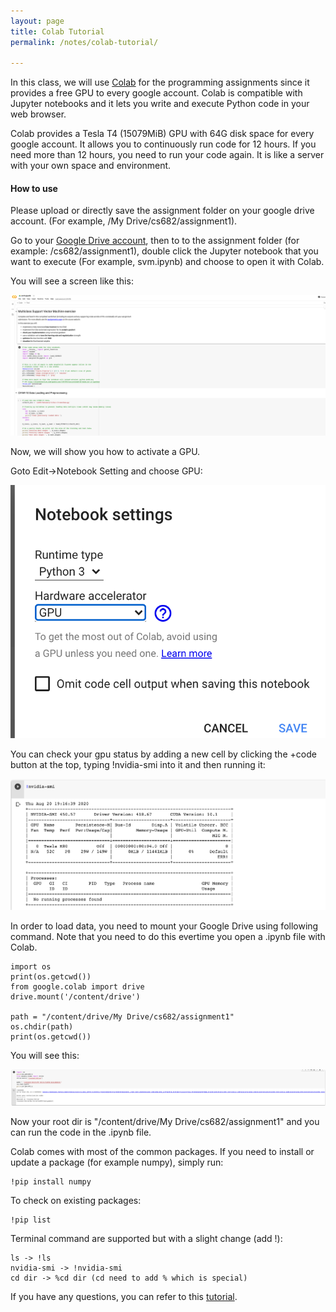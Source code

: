 ```yaml
---
layout: page
title: Colab Tutorial
permalink: /notes/colab-tutorial/

---
```



In this class, we will use [Colab](https://colab.research.google.com/notebooks/intro.ipynb) for the
programming assignments since it provides a free GPU to every google account. Colab is compatible with Jupyter notebooks and it lets you write and execute Python
code in your web browser.

Colab provides a Tesla T4 (15079MiB) GPU with 64G disk space for every google account. It allows you to continuously run code for 12 hours. 
If you need more than 12 hours, you need to run your code again. It is like a server with your own space and environment.

#### How to use

Please upload or directly save the assignment folder on your google drive account. (For example, /My Drive/cs682/assignment1).

Go to your [Google Drive account](https://drive.google.com), then to to the assignment folder (for example: /cs682/assignment1), double click the Jupyter notebook that you want to execute (For example, svm.ipynb) and choose to open it with Colab.

You will see a screen like this:
<div class='fig figcenter'>
  <img src='/assets/colab-tutorial/svm.png'>
</div>

Now, we will show you how to activate a GPU.

Goto Edit->Notebook Setting and choose GPU:
<div class='fig figcenter'>
  <img src='/assets/colab-tutorial/gpu.png'>
</div>

You can check your gpu status by adding a new cell by clicking the +code button at the top, typing !nvidia-smi into it and then running it:
<div class='fig figcenter'>
  <img src='/assets/colab-tutorial/check.png'>
</div>

In order to load data, you need to mount your Google Drive using following command. Note that you need to do this evertime you open a .ipynb file with Colab.
```
import os
print(os.getcwd())
from google.colab import drive
drive.mount('/content/drive')
 
path = "/content/drive/My Drive/cs682/assignment1"
os.chdir(path)
print(os.getcwd())
```

You will see this:
<div class='fig figcenter'>
  <img src='/assets/colab-tutorial/mount.png'>
</div>

Now your root dir is "/content/drive/My Drive/cs682/assignment1" and you can run the code in the .ipynb file. 

Colab comes with most of the common packages. If you need to install or update a package (for example numpy), simply run:

```
!pip install numpy
```
To check on existing packages:
```
!pip list
```


Terminal command are supported but with a slight change (add !):
```
ls -> !ls
nvidia-smi -> !nvidia-smi
cd dir -> %cd dir (cd need to add % which is special)
```

If you have any questions, you can refer to this [tutorial](https://colab.research.google.com/notebooks/intro.ipynb#scrollTo=-Rh3-Vt9Nev9).
